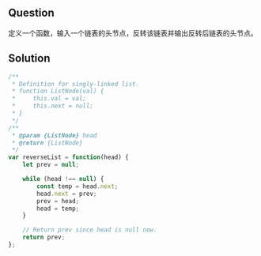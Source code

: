 ## Question
定义一个函数，输入一个链表的头节点，反转该链表并输出反转后链表的头节点。

## Solution
```javascript
/**
 * Definition for singly-linked list.
 * function ListNode(val) {
 *     this.val = val;
 *     this.next = null;
 * }
 */
/**
 * @param {ListNode} head
 * @return {ListNode}
 */
var reverseList = function(head) {
    let prev = null;

    while (head !== null) {
        const temp = head.next;
        head.next = prev;
        prev = head;
        head = temp;
    }

    // Return prev since head is null now.
    return prev;
};
```
